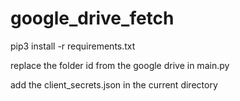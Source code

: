 # google_drive_fetch

pip3 install -r requirements.txt 

replace the folder id from the google drive in main.py

add the client_secrets.json in the current directory
